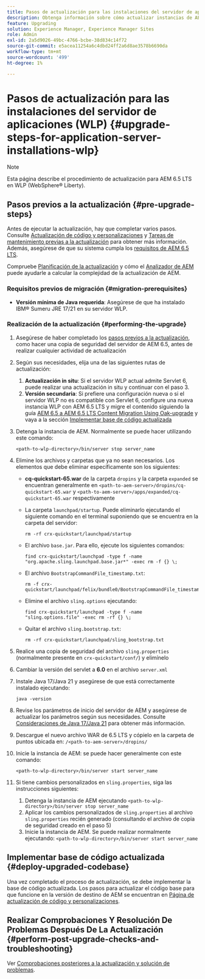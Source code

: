 ```yaml
---
title: Pasos de actualización para las instalaciones del servidor de aplicaciones (WLP)
description: Obtenga información sobre cómo actualizar instancias de AEM implementadas mediante Websphere Liberty.
feature: Upgrading
solution: Experience Manager, Experience Manager Sites
role: Admin
exl-id: 2a5d9026-49bc-4766-bcbe-38d834c14f72
source-git-commit: e5acea11254a6c4dbd24ff2a6d8ae3578b6690da
workflow-type: tm+mt
source-wordcount: '499'
ht-degree: 1%

---
```


# Pasos de actualización para las instalaciones del servidor de aplicaciones (WLP) {#upgrade-steps-for-application-server-installations-wlp}

>[!NOTE]
>
>Esta página describe el procedimiento de actualización para AEM 6.5 LTS en WLP (WebSphere® Liberty).

## Pasos previos a la actualización {#pre-upgrade-steps}

Antes de ejecutar la actualización, hay que completar varios pasos. Consulte [Actualización de código y personalizaciones](/help/sites-deploying/upgrading-code-and-customizations.md) y [Tareas de mantenimiento previas a la actualización](/help/sites-deploying/pre-upgrade-maintenance-tasks.md) para obtener más información. Además, asegúrese de que su sistema cumpla los [requisitos de AEM 6.5 LTS](/help/sites-deploying/technical-requirements.md).

Compruebe [Planificación de la actualización](/help/sites-deploying/upgrade-planning.md) y cómo el [Analizador de AEM](/help/sites-deploying/aem-analyzer.md) puede ayudarle a calcular la complejidad de la actualización de AEM.

### Requisitos previos de migración {#migration-prerequisites}

* **Versión mínima de Java requerida**: Asegúrese de que ha instalado IBM® Sumeru JRE 17/21 en su servidor WLP.

### Realización de la actualización {#performing-the-upgrade}

1. Asegúrese de haber completado los [pasos previos a la actualización](#pre-upgrade-steps), como hacer una copia de seguridad del servidor de AEM 6.5, antes de realizar cualquier actividad de actualización
1. Según sus necesidades, elija una de las siguientes rutas de actualización:
   1. **Actualización in situ**: Si el servidor WLP actual admite Servlet 6, puede realizar una actualización in situ y continuar con el paso 3.
   1. **Versión secundaria**: Si prefiere una configuración nueva o si el servidor WLP no es compatible con Servlet 6, configure una nueva instancia WLP con AEM 6.5 LTS y migre el contenido siguiendo la guía [AEM 6.5 a AEM 6.5 LTS Content Migration Using Oak-upgrade](/help/sites-deploying/aem-65-to-aem-65lts-content-migration-using-oak-upgrade.md) y vaya a la sección [Implementar base de código actualizada](#deploy-upgraded-codebase)

1. Detenga la instancia de AEM. Normalmente se puede hacer utilizando este comando:

   ```shell
   <path-to-wlp-directory>/bin/server stop server_name
   ```

1. Elimine los archivos y carpetas que ya no sean necesarios. Los elementos que debe eliminar específicamente son los siguientes:

   * **cq-quickstart-65.war** de la carpeta `dropins` y la carpeta `expanded` se encuentran generalmente en `<path-to-aem-server>/dropins/cq-quickstart-65.war` y `<path-to-aem-server>/apps/expanded/cq-quickstart-65.war` respectivamente
   * La carpeta `launchpad/startup`. Puede eliminarlo ejecutando el siguiente comando en el terminal suponiendo que se encuentra en la carpeta del servidor:

     ```shell
     rm -rf crx-quickstart/launchpad/startup
     ```

   * El archivo `base.jar`. Para ello, ejecute los siguientes comandos:

     ```shell
     find crx-quickstart/launchpad -type f -name "org.apache.sling.launchpad.base.jar*" -exec rm -f {} \;
     ```

   * El archivo `BootstrapCommandFile_timestamp.txt`:

     ```shell
     rm -f crx-quickstart/launchpad/felix/bundle0/BootstrapCommandFile_timestamp.txt
     ```

   * Elimine el archivo `sling.options` ejecutando:

     ```shell
     find crx-quickstart/launchpad -type f -name "sling.options.file" -exec rm -rf {} \; 
     ```

   * Quitar el archivo `sling.bootstrap.txt`:

     ```shell
     rm -rf crx-quickstart/launchpad/sling_bootstrap.txt
     ```

1. Realice una copia de seguridad del archivo `sling.properties` (normalmente presente en `crx-quickstart/conf/`) y elimínelo
1. Cambiar la versión del servlet a **6.0** en el archivo `server.xml`
1. Instale Java 17/Java 21 y asegúrese de que está correctamente instalado ejecutando:

   ```shell
   java -version
   ```

1. Revise los parámetros de inicio del servidor de AEM y asegúrese de actualizar los parámetros según sus necesidades. Consulte [Consideraciones de Java 17/Java 21](/help/sites-deploying/custom-standalone-install.md#java-considerations) para obtener más información.
1. Descargue el nuevo archivo WAR de 6.5 LTS y cópielo en la carpeta de puntos ubicada en: `/<path-to-aem-server>/dropins/`
1. Inicie la instancia de AEM: se puede hacer generalmente con este comando:

   ```shell
   <path-to-wlp-directory>/bin/server start server_name
   ```

1. Si tiene cambios personalizados en `sling.properties`, siga las instrucciones siguientes:

   1. Detenga la instancia de AEM ejecutando `<path-to-wlp-directory>/bin/server stop server_name`
   1. Aplicar los cambios personalizados de `sling.properties` al archivo `sling.properties` recién generado (consultando el archivo de copia de seguridad creado en el paso 5)
   1. Inicie la instancia de AEM. Se puede realizar normalmente ejecutando: `<path-to-wlp-directory>/bin/server start server_name`

## Implementar base de código actualizada {#deploy-upgraded-codebase}

Una vez completado el proceso de actualización, se debe implementar la base de código actualizada. Los pasos para actualizar el código base para que funcione en la versión de destino de AEM se encuentran en [Página de actualización de código y personalizaciones](/help/sites-deploying/upgrading-code-and-customizations.md).

## Realizar Comprobaciones Y Resolución De Problemas Después De La Actualización {#perform-post-upgrade-checks-and-troubleshooting}

Ver [Comprobaciones posteriores a la actualización y solución de problemas](/help/sites-deploying/post-upgrade-checks-and-troubleshooting.md).
